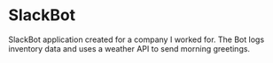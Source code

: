 # SlackBot



SlackBot application created for a company I worked for. The Bot logs inventory data and uses a weather API to send morning greetings.
